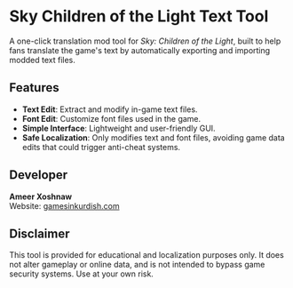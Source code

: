 # Sky Children of the Light Text Tool

A one-click translation mod tool for *Sky: Children of the Light*, built to help fans translate the game's text by automatically exporting and importing modded text files.

## Features

- **Text Edit**: Extract and modify in-game text files.
- **Font Edit**: Customize font files used in the game.
- **Simple Interface**: Lightweight and user-friendly GUI.
- **Safe Localization**: Only modifies text and font files, avoiding game data edits that could trigger anti-cheat systems.

## Developer

**Ameer Xoshnaw**  
Website: [gamesinkurdish.com](https://gamesinkurdish.com)

## Disclaimer

This tool is provided for educational and localization purposes only. It does not alter gameplay or online data, and is not intended to bypass game security systems. Use at your own risk.

